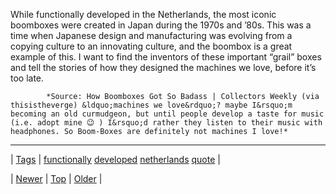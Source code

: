 <!--
title: While functionally developed in the Netherlands, the most iconic boomboxes were created in Japan during the 1970s and &rsquo;80s. This was a time when Japanese design and manufacturing was evolving from a copying culture to an innovating culture, and the boombox is a great example of this. I want to find the inventors of these important &ldquo;grail&rdquo; boxes and tell the stories of how they designed the machines we love, before it&rsquo;s too late.
date: 2020-06-28T15:27:00.211Z
tags: functionally, developed, netherlands, quote
-->




While functionally developed in the Netherlands, the most iconic boomboxes were created in Japan during the 1970s and ’80s. This was a time when Japanese design and manufacturing was evolving from a copying culture to an innovating culture, and the boombox is a great example of this. I want to find the inventors of these important “grail” boxes and tell the stories of how they designed the machines we love, before it’s too late.

            *Source: How Boomboxes Got So Badass | Collectors Weekly (via thisistheverge) &ldquo;machines we love&rdquo;? maybe I&rsquo;m becoming an old curmudgeon, but until people develop a taste for music (i.e. adopt mine 😉 ) I&rsquo;d rather they listen to their music with headphones. So Boom-Boxes are definitely not machines I love!*

<!--BOTTOM-POST-NAVIGATION-->
---

| [Tags](tags.md) | [functionally](tag-functionally.md) [developed](tag-developed.md) [netherlands](tag-netherlands.md) [quote](tag-quote.md) |

| [Newer](71629830405.md) | [Top](index.md) | [Older](71631682695.md) |